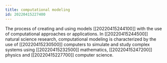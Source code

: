 ```yaml
---
title: computational modeling
id: 20220415227400
---
```


The process of creating and using models [[20220415244100]] with the use of computational approaches or applications. In [[20220415244500]] natural science research, computational modeling is characterized by the use of [[20220415230500]] computers to simulate and study complex systems using [[20220415232500]] mathematics, [[20220415247200]] physics and [[20220415227700]] computer science.
